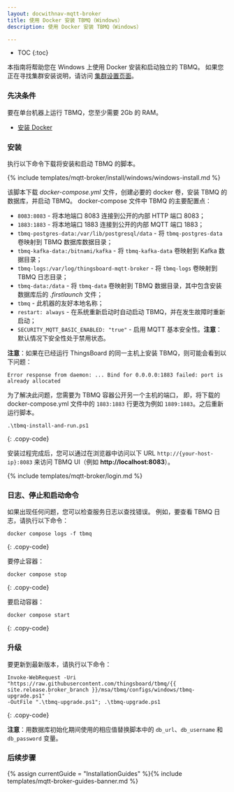 ```yaml
---
layout: docwithnav-mqtt-broker
title: 使用 Docker 安装 TBMQ（Windows）
description: 使用 Docker 安装 TBMQ（Windows）

---
```


* TOC
{:toc}

本指南将帮助您在 Windows 上使用 Docker 安装和启动独立的 TBMQ。
如果您正在寻找集群安装说明，请访问 [集群设置页面](/docs/mqtt-broker/install/cluster/docker-compose-setup/)。

### 先决条件

要在单台机器上运行 TBMQ，您至少需要 2Gb 的 RAM。

- [安装 Docker](https://docs.docker.com/engine/installation/)

### 安装

执行以下命令下载将安装和启动 TBMQ 的脚本。

{% include templates/mqtt-broker/install/windows/windows-install.md %}

该脚本下载 _docker-compose.yml_ 文件，创建必要的 docker 卷，安装 TBMQ 的数据库，并启动 TBMQ。
docker-compose 文件中 TBMQ 的主要配置点：

- `8083:8083` - 将本地端口 8083 连接到公开的内部 HTTP 端口 8083；
- `1883:1883` - 将本地端口 1883 连接到公开的内部 MQTT 端口 1883；
- `tbmq-postgres-data:/var/lib/postgresql/data` - 将 `tbmq-postgres-data` 卷映射到 TBMQ 数据库数据目录；
- `tbmq-kafka-data:/bitnami/kafka` - 将 `tbmq-kafka-data` 卷映射到 Kafka 数据目录；
- `tbmq-logs:/var/log/thingsboard-mqtt-broker` - 将 `tbmq-logs` 卷映射到 TBMQ 日志目录；
- `tbmq-data:/data` - 将 `tbmq-data` 卷映射到 TBMQ 数据目录，其中包含安装数据库后的 _.firstlaunch_ 文件；
- `tbmq` - 此机器的友好本地名称；
- `restart: always` - 在系统重新启动时自动启动 TBMQ，并在发生故障时重新启动；
- `SECURITY_MQTT_BASIC_ENABLED: "true"` - 启用 MQTT 基本安全性。**注意**：默认情况下安全性处于禁用状态。

**注意**：如果在已经运行 ThingsBoard 的同一主机上安装 TBMQ，则可能会看到以下问题：

```
Error response from daemon: ... Bind for 0.0.0.0:1883 failed: port is already allocated
```

为了解决此问题，您需要为 TBMQ 容器公开另一个主机的端口，
即，将下载的 docker-compose.yml 文件中的 `1883:1883` 行更改为例如 `1889:1883`。之后重新运行脚本。

```shell
.\tbmq-install-and-run.ps1
```
{: .copy-code}

安装过程完成后，您可以通过在浏览器中访问以下 URL `http://{your-host-ip}:8083` 来访问 TBMQ UI（例如 **http://localhost:8083**）。

{% include templates/mqtt-broker/login.md %}

### 日志、停止和启动命令

如果出现任何问题，您可以检查服务日志以查找错误。
例如，要查看 TBMQ 日志，请执行以下命令：

```
docker compose logs -f tbmq
```
{: .copy-code}

要停止容器：

```
docker compose stop
```
{: .copy-code}

要启动容器：

```
docker compose start
```
{: .copy-code}

### 升级

要更新到最新版本，请执行以下命令：

```shell
Invoke-WebRequest -Uri "https://raw.githubusercontent.com/thingsboard/tbmq/{{ site.release.broker_branch }}/msa/tbmq/configs/windows/tbmq-upgrade.ps1" `
-OutFile ".\tbmq-upgrade.ps1"; .\tbmq-upgrade.ps1
```
{: .copy-code}

**注意**：用数据库初始化期间使用的相应值替换脚本中的 `db_url`、`db_username` 和 `db_password` 变量。

### 后续步骤

{% assign currentGuide = "InstallationGuides" %}{% include templates/mqtt-broker-guides-banner.md %}